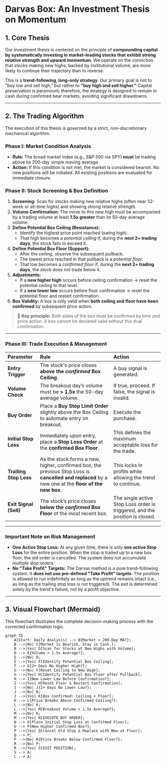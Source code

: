 # Darvas Box: An Investment Thesis on Momentum

## 1. Core Thesis

Our investment thesis is centered on the principle of **compounding capital by systematically investing in market-leading stocks that exhibit strong relative strength and upward momentum**. We operate on the conviction that stocks making new highs, backed by institutional volume, are more likely to continue their trajectory than to reverse.

This is a **trend-following, long-only strategy**. Our primary goal is not to "buy low and sell high," but rather to **"buy high and sell higher."** Capital preservation is paramount; therefore, the strategy is designed to remain in cash during confirmed bear markets, avoiding significant drawdowns.

---

## 2. The Trading Algorithm

The execution of this thesis is governed by a strict, non-discretionary mechanical algorithm.

### **Phase I: Market Condition Analysis**

- **Rule:** The broad market index (e.g., S&P 500 via SPY) **must** be trading above its 200-day simple moving average.
- **Action:** If this condition is not met, the market is considered bearish. No new positions will be initiated. All existing positions are evaluated for immediate closure.

### **Phase II: Stock Screening & Box Definition**

1. **Screening:** Scan for stocks making new relative highs (often near 52-week or all-time highs) and showing strong relative strength.
2. **Volume Confirmation:** The move to this new high must be accompanied by a trading volume at least **1.5x greater** than its 50-day average volume.
3. **Define Potential Box Ceiling (Resistance):**
   - Identify the highest price point reached (swing high).
   - That high becomes a _potential ceiling_ if, during the **next 2+ trading days**, the stock fails to exceed it.
4. **Define Potential Box Floor (Support):**
   - After the ceiling, observe the subsequent pullback.
   - The lowest price reached in that pullback is a _potential floor_.
   - That low becomes a _confirmed floor_ if, during the **next 2+ trading days**, the stock does not trade below it.
5. **Adjustments:**
   - If a **new higher high** occurs before ceiling confirmation → reset the potential ceiling to that level.
   - If a **new lower low** occurs before floor confirmation → reset the potential floor and restart confirmation.
6. **Box Validity:** A box is only valid when **both ceiling and floor have been confirmed** by subsequent price action.

> 🔑 **Key principle:** Both sides of the box must be confirmed by time and price action. A box cannot be declared valid without this dual confirmation.

---

### **Phase III: Trade Execution & Management**

| Parameter              | Rule                                                                                                                                                | Action                                                                      |
| :--------------------- | :-------------------------------------------------------------------------------------------------------------------------------------------------- | :-------------------------------------------------------------------------- |
| **Entry Trigger**      | The stock's price closes **above the _confirmed_ Box Ceiling**.                                                                                     | A buy signal is generated.                                                  |
| **Volume Check**       | The breakout day’s volume must be **> 1.5x** the 50-day average volume.                                                                             | If true, proceed. If false, the signal is invalid.                          |
| **Buy Order**          | Place a **Buy Stop Limit Order** slightly above the Box Ceiling to automate entry on breakout.                                                      | Execute the purchase.                                                       |
| **Initial Stop Loss**  | Immediately upon entry, place a **Stop Loss Order** at the **confirmed Box Floor**.                                                                 | This defines the maximum acceptable loss for the trade.                     |
| **Trailing Stop Loss** | As the stock forms a new, higher, confirmed box, the previous Stop Loss is **cancelled and replaced** by a new one at the **floor of the new box**. | This locks in profits while allowing the trend to continue.                 |
| **Exit Signal (Sell)** | The stock’s price closes **below the _confirmed_ Box Floor** of the most recent box.                                                                | The single active Stop Loss order is triggered, and the position is closed. |

---

### **Important Note on Risk Management**

- **One Active Stop Loss:** At any given time, there is only **one active Stop Loss** for the entire position. When the stop is trailed up to a new box floor, the old order is cancelled. The system does not accumulate multiple stop orders.
- **No "Take Profit" Targets:** The Darvas method is a pure trend-following system. It **does not use pre-defined "Take Profit" targets**. The position is allowed to run indefinitely as long as the uptrend remains intact (i.e., as long as the trailing stop loss is not triggered). The exit is determined solely by the trend's failure, not by a profit objective.

---

## 3. Visual Flowchart (Mermaid)

This flowchart illustrates the complete decision-making process with the corrected confirmation logic.

```mermaid
graph TD
    A[Start: Daily Analysis] --> B{Market > 200-Day MA?};
    B -->|No| C[Market is Bearish. Stay in Cash.];
    B -->|Yes| D[Scan for Stocks at New Highs with Volume];
    D --> E{Volume > 1.5x Average?};
    E -->|No| D;
    E -->|Yes| F[Identify Potential Box Ceiling];
    F --> G{2+ Days No Higher High?};
    G -->|No| F[Reset Ceiling to New High];
    G -->|Yes| H[Identify Potential Box Floor after Pullback];
    H --> I{New Lower Low Before Confirmation?};
    I -->|Yes| H[Reset Floor & Restart Confirmation];
    I -->|No| J{2+ Days No Lower Low?};
    J -->|No| H;
    J -->|Yes| K[Box Confirmed: Ceiling + Floor];
    K --> L{Price Breaks Above Confirmed Ceiling?};
    L -->|No| K;
    L -->|Yes| M{Breakout Volume > 1.5x Average?};
    M -->|No| K;
    M -->|Yes| N[EXECUTE BUY ORDER];
    N --> O[Place Initial Stop Loss at Confirmed Floor];
    O --> P{New Higher Confirmed Box?};
    P -->|Yes| Q[Cancel Old Stop & Replace with New at Floor];
    Q --> P;
    P -->|No| R{Price Breaks Below Confirmed Floor?};
    R -->|No| P;
    R -->|Yes| S[EXIT POSITION];
    S --> A;
    C --> A;
```
